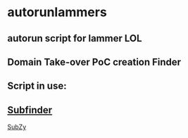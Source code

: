 # autorunlammers
autorun script for lammer LOL
---
Domain Take-over PoC creation Finder 
---
Script in use:
---
[Subfinder](https://github.com/projectdiscovery/subfinder)
---
[SubZy](https://github.com/LukaSikic/subzy)
